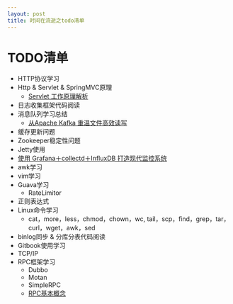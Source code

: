 ```yaml
---
layout: post
title: 时间在流逝之todo清单
---
```


# TODO清单

* HTTP协议学习
* Http & Servlet & SpringMVC原理
	- [Servlet 工作原理解析](http://www.ibm.com/developerworks/cn/java/j-lo-servlet/index.html)
* 日志收集框架代码阅读
* 消息队列学习总结
	- [从Apache Kafka 重温文件高效读写](http://calvin1978.blogcn.com/articles/kafkaio.html)
* 缓存更新问题
* Zookeeper稳定性问题
* Jetty使用
* [使用 Grafana＋collectd＋InfluxDB 打造现代监控系统](http://www.vpsee.com/2015/03/a-modern-monitoring-system-built-with-grafana-collected-influxdb/)
* awk学习
* vim学习
* Guava学习
	- RateLimitor
* 正则表达式
* Linux命令学习
	- cat，more，less，chmod，chown，wc, tail，scp，find，grep，tar，curl，wget，awk，sed
* binlog同步 & 分库分表代码阅读
* Gitbook使用学习
* TCP/IP
* RPC框架学习
	- Dubbo
	- Motan
	- SimpleRPC
	- [RPC基本概念](http://www.zmannotes.com/index.php/2015/10/22/rpc/)
